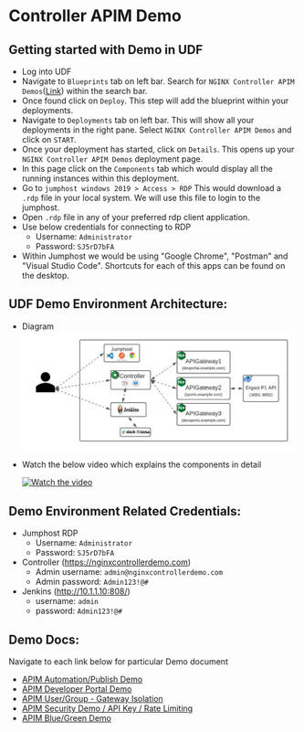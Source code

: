 # Controller APIM Demo

## Getting started with Demo in UDF 

- Log into UDF
- Navigate to `Blueprints` tab on left bar. Search for `NGINX Controller APIM Demos`([Link](https://udf.f5.com/d/58a21db7-b545-4c1c-96fd-81f82133ea44#documentation)) within the search bar.
- Once found click on `Deploy`. This step will add the blueprint within your deployments.
- Navigate to `Deployments` tab on left bar. This will show all your deployments in the right pane. Select `NGINX Controller APIM Demos` and click on `START`.
- Once your deployment has started, click on `Details`. This opens up your `NGINX Controller APIM Demos` deployment page.
- In this page click on the `Components` tab which would display all the running instances within this deployment.
- Go to `jumphost windows 2019 > Access > RDP` This would download a `.rdp` file in your local system. We will use this file to login to the jumphost.
- Open `.rdp` file in any of your preferred rdp client application.
- Use below credentials for connecting to RDP
  - Username: `Administrator`
  - Password: `SJ5rD7bFA`
- Within Jumphost we would be using "Google Chrome", "Postman" and "Visual Studio Code". Shortcuts for each of this apps can be found on the desktop.
 
## UDF Demo Environment Architecture:
- Diagram
  ![UDF Component Diagram](Docs/Media/00_Controller3.x_APIM_UDF_Components.jpeg)

- Watch the below video which explains the components in detail
  
  [![Watch the video](https://img.youtube.com/vi/DXIa6LmKFDE/maxresdefault.jpg)](https://youtu.be/DXIa6LmKFDE)


## Demo Environment Related Credentials:
- Jumphost RDP 
  - Username: `Administrator`
  - Password: `SJ5rD7bFA`
- Controller (https://nginxcontrollerdemo.com)
  - Admin username: `admin@nginxcontrollerdemo.com`
  - Admin password: `Admin123!@#`
- Jenkins (http://10.1.1.10:808/)
  - username: `admin`
  - password: `Admin123!@#`
  
## Demo Docs:

Navigate to each link below for particular Demo document
- [APIM Automation/Publish Demo](Docs/AutomationDemo.md)
- [APIM Developer Portal Demo](Docs/DevPortalDemo.md)
- [APIM User/Group - Gateway Isolation](Docs/UserGroupIsolation.md)
- [APIM Security Demo / API Key / Rate Limiting](Docs/SecurityDemo.md)
- [APIM Blue/Green Demo](Docs/BlueGreenDemo.md)